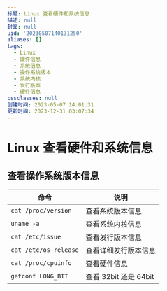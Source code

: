 ```yaml
---
标题: Linux 查看硬件和系统信息
描述: null
封面: null
uid: '20230507140131250'
aliases: []
tags:
  - Linux
  - 硬件信息
  - 系统信息
  - 操作系统版本
  - 系统内核
  - 发行版本
  - 硬件信息
cssclasses: null
创建时间: 2023-05-07 14:01:31
更新时间: 2023-12-31 03:07:34
---
```


# Linux 查看硬件和系统信息

## 查看操作系统版本信息

| 命令                  | 说明                  |
| --------------------- | --------------------- |
| `cat /proc/version`   | 查看系统版本信息      |
| `uname -a`            | 查看系统内核信息      |
| `cat /etc/issue`      | 查看发行版本信息      |
| `cat /etc/os-release` | 查看详细发行版本信息  |
| `cat /proc/cpuinfo`   | 查看硬件信息          |
| `getconf LONG_BIT`    | 查看 32bit 还是 64bit |
